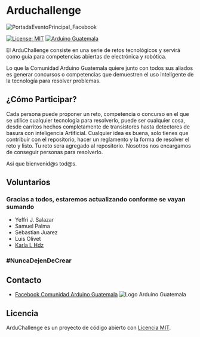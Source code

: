 # Arduchallenge 
![PortadaEventoPrincipal_Facebook](https://github.com/karlalhdz/ArduChallenge/blob/master/Publicidad/PortadaEventoPrincipal_Facebook.png)

[![License: MIT](https://img.shields.io/badge/License-MIT-yellow.svg)](https://opensource.org/licenses/MIT)
[![Arduino Guatemala](https://img.shields.io/badge/Arduino-Guatemala-blue.svg)](https://www.facebook.com/ArduinoGuatemala)

El ArduChallenge consiste en una serie de retos tecnológicos y servirá como guía para competencias abiertas de electrónica y robótica.

Lo que la Comunidad Arduino Guatemala quiere junto con todos sus aliados es generar concursos o competencias que demuestren el uso inteligente de la tecnología para resolver problemas. 

## ¿Cómo Participar?

Cada persona puede proponer un reto, competencia o concurso en el que se utilice cualquier tecnología para resolverlo, puede ser cualquier cosa, desde carritos hechos completamente de transistores hasta detectores de basura con inteligencia Artificial.
Cualquier idea es buena, solo tienes que contribuir con el repositorio, hacer un reglamento y la forma de resolver el reto y listo. Tu reto sera agregado al repositorio. 
Nosotros nos encargamos de conseguir personas para resolverlo. 

Asi que bienvenid@s tod@s.

## Voluntarios

### Gracias a todos, estaremos actualizando conforme se vayan sumando

- Yeffri J. Salazar
- Samuel Palma
- Sebastian Juarez
- Luis Olivet
- [Karla L Hdz](https://github.com/karlalhdz "Karla L Hdz")

### #NuncaDejenDeCrear

## Contacto

- [Facebook Comunidad Arduino Guatemala](https://www.facebook.com/ArduinoGuatemala/)
![Logo Arduino Guatemala](https://github.com/karlalhdz/ArduChallenge/blob/master/Publicidad/Logo%20Arduino%20Guatemala.png)

## Licencia

ArduChallenge es un proyecto de código abierto con [Licencia MIT](https://opensource.org/licenses/MIT).
